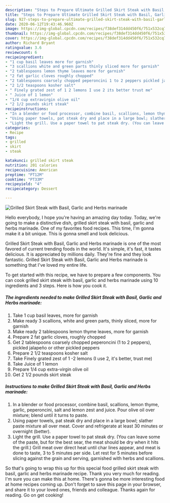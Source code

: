 ```yaml
---
description: "Steps to Prepare Ultimate Grilled Skirt Steak with Basil, Garlic and Herbs marinade"
title: "Steps to Prepare Ultimate Grilled Skirt Steak with Basil, Garlic and Herbs marinade"
slug: 927-steps-to-prepare-ultimate-grilled-skirt-steak-with-basil-garlic-and-herbs-marinade
date: 2020-06-12T19:43:46.960Z
image: https://img-global.cpcdn.com/recipes/f38def314dd450f6/751x532cq70/grilled-skirt-steak-with-basil-garlic-and-herbs-marinade-recipe-main-photo.jpg
thumbnail: https://img-global.cpcdn.com/recipes/f38def314dd450f6/751x532cq70/grilled-skirt-steak-with-basil-garlic-and-herbs-marinade-recipe-main-photo.jpg
cover: https://img-global.cpcdn.com/recipes/f38def314dd450f6/751x532cq70/grilled-skirt-steak-with-basil-garlic-and-herbs-marinade-recipe-main-photo.jpg
author: Richard Bryant
ratingvalue: 3.6
reviewcount: 6
recipeingredient:
- "1 cup basil leaves more for garnish"
- "3 scallions white and green parts thinly sliced more for garnish"
- "2 tablespoons lemon thyme leaves more for garnish"
- "2 fat garlic cloves roughly chopped"
- "2 tablespoons coarsely chopped peperoncini 1 to 2 peppers pickled jalapeo or other pickled peppers"
- "2 1/2 teaspoons kosher salt"
- " Finely grated zest of 1 2 lemons I use 2 its better trust me"
- " Juice of 1 lemon"
- "1/4 cup extravirgin olive oil"
- "2 1/2 pounds skirt steak"
recipeinstructions:
- "In a blender or food processor, combine basil, scallions, lemon thyme, garlic, peperoncini, salt and lemon zest and juice. Pour olive oil over mixture; blend until it turns to paste."
- "Using paper towels, pat steak dry and place in a large bowl; slather paste mixture all over meat. Cover and refrigerate at least 30 minutes or overnight (better)."
- "Light the grill. Use a paper towel to pat steak dry. (You can leave some of the paste, but for the best sear, the meat should be dry when it hits the grill.) Grill meat over direct heat until char lines appear, and meat is done to taste, 3 to 5 minutes per side. Let rest for 5 minutes before slicing against the grain and serving, garnished with herbs and scallions."
categories:
- Recipe
tags:
- grilled
- skirt
- steak

katakunci: grilled skirt steak 
nutrition: 201 calories
recipecuisine: American
preptime: "PT12M"
cooktime: "PT33M"
recipeyield: "4"
recipecategory: Dessert

---
```



![Grilled Skirt Steak with Basil, Garlic and Herbs marinade](https://img-global.cpcdn.com/recipes/f38def314dd450f6/751x532cq70/grilled-skirt-steak-with-basil-garlic-and-herbs-marinade-recipe-main-photo.jpg)

Hello everybody, I hope you're having an amazing day today. Today, we're going to make a distinctive dish, grilled skirt steak with basil, garlic and herbs marinade. One of my favorites food recipes. This time, I'm gonna make it a bit unique. This is gonna smell and look delicious.

Grilled Skirt Steak with Basil, Garlic and Herbs marinade is one of the most favored of current trending foods in the world. It's simple, it's fast, it tastes delicious. It is appreciated by millions daily. They're fine and they look fantastic. Grilled Skirt Steak with Basil, Garlic and Herbs marinade is something that I've loved my entire life.




To get started with this recipe, we have to prepare a few components. You can cook grilled skirt steak with basil, garlic and herbs marinade using 10 ingredients and 3 steps. Here is how you cook it.

<!--inarticleads1-->

##### The ingredients needed to make Grilled Skirt Steak with Basil, Garlic and Herbs marinade:

1. Take 1 cup basil leaves, more for garnish
1. Make ready 3 scallions, white and green parts, thinly sliced, more for garnish
1. Make ready 2 tablespoons lemon thyme leaves, more for garnish
1. Prepare 2 fat garlic cloves, roughly chopped
1. Get 2 tablespoons coarsely chopped peperoncini (1 to 2 peppers), pickled jalapeño or other pickled peppers
1. Prepare 2 1/2 teaspoons kosher salt
1. Take  Finely grated zest of 1 -2 lemons (I use 2, it&#39;s better, trust me)
1. Take  Juice of 1 lemon
1. Prepare 1/4 cup extra-virgin olive oil
1. Get 2 1/2 pounds skirt steak




<!--inarticleads2-->

##### Instructions to make Grilled Skirt Steak with Basil, Garlic and Herbs marinade:

1. In a blender or food processor, combine basil, scallions, lemon thyme, garlic, peperoncini, salt and lemon zest and juice. Pour olive oil over mixture; blend until it turns to paste.
1. Using paper towels, pat steak dry and place in a large bowl; slather paste mixture all over meat. Cover and refrigerate at least 30 minutes or overnight (better).
1. Light the grill. Use a paper towel to pat steak dry. (You can leave some of the paste, but for the best sear, the meat should be dry when it hits the grill.) Grill meat over direct heat until char lines appear, and meat is done to taste, 3 to 5 minutes per side. Let rest for 5 minutes before slicing against the grain and serving, garnished with herbs and scallions.




So that's going to wrap this up for this special food grilled skirt steak with basil, garlic and herbs marinade recipe. Thank you very much for reading. I'm sure you can make this at home. There's gonna be more interesting food at home recipes coming up. Don't forget to save this page in your browser, and share it to your loved ones, friends and colleague. Thanks again for reading. Go on get cooking!
